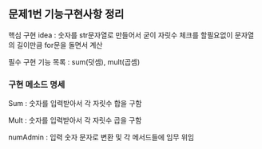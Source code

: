 ## 문제1번 기능구현사항 정리

핵심 구현 idea : 숫자를 str문자열로 만들어서 굳이 자릿수 체크를 할필요없이 문자열의 길이만큼 for문을 돌면서 계산 

필수 구현 기능 목록 : sum(덧셈), mult(곱셈)

### 구현 메소드 명세

Sum : 숫자를 입력받아서 각 자릿수 합을 구함

Mult : 숫자를 입력받아서 각 자릿수 곱을 구함

numAdmin : 입력 숫자 문자로 변환 및 각 메서드들에 임무 위임



